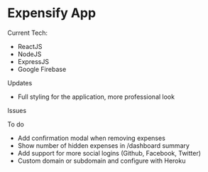 # Expensify App

Current Tech:
- ReactJS
- NodeJS
- ExpressJS
- Google Firebase

Updates
- Full styling for the application, more professional look

Issues


To do
- Add confirmation modal when removing expenses
- Show number of hidden expenses in /dashboard summary
- Add support for more social logins (Github, Facebook, Twitter)
- Custom domain or subdomain and configure with Heroku
